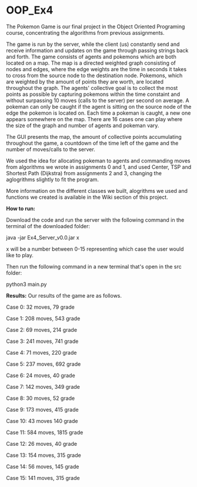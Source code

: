 # OOP_Ex4

The Pokemon Game is our final project in the Object Oriented Programing course, concentrating the algorithms from previous assignments. 

The game is run by the server, while the client (us) constantly send and receive information and updates on the game through passing strings back and forth. 
The game consists of agents and pokemons which are both located on a map. The map is a directed weighted graph consisting of nodes and edges, where the edge weights are the time in seconds it takes to cross from the source node to the destination node. Pokemons, which are weighted by the amount of points they are worth, are located throughout the graph. The agents' collective goal is to collect the most points as possible by capturing pokemons within the time constaint and without surpassing 10 moves (calls to the server) per second on average. A pokeman can only be caught if the agent is sitting on the source node of the edge the pokemon is located on. Each time a pokeman is caught, a new one appears somewhere on the map. There are 16 cases one can play where the size of the graph and number of agents and pokeman vary. 

The GUI presents the map, the amount of collective points accumulating throughout the game, a countdown of the time left of the game and the number of moves/calls to the server. 

We used the idea for allocating pokeman to agents and commanding moves from algorithms we wrote in assignments 0 and 1, and used Center, TSP and Shortest Path (Dijkstra) from assignments 2 and 3, changing the aglogrithms slightly to fit the program. 


More information on the different classes we built, alogrithms we used and functions we created is available in the Wiki section of this project. 

**How to run:**

Download the code and run the server with the following command in the terminal of the downloaded folder:

java -jar Ex4_Server_v0.0.jar x 

x will be a number between 0-15 representing which case the user would like to play. 


Then run the following command in a new terminal that's open in the src folder:

python3 main.py

**Results:** Our results of the game are as follows.


Case 0: 32 moves, 79 grade

Case 1: 208 moves, 543 grade

Case 2: 69 moves, 214 grade

Case 3: 241 moves, 741 grade

Case 4: 71 moves, 220 grade

Case 5: 237 moves, 692 grade

Case 6: 24 moves, 40 grade

Case 7: 142 moves, 349 grade

Case 8: 30 moves, 52 grade

Case 9: 173 moves, 415 grade

Case 10: 43 moves 140 grade

Case 11: 584 moves, 1815 grade

Case 12: 26 moves, 40 grade

Case 13: 154 moves, 315 grade

Case 14: 56 moves, 145 grade

Case 15: 141 moves, 315 grade


